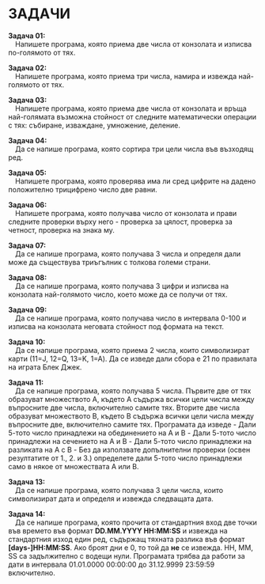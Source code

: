# ЗАДАЧИ

<b>Задача 01:</b><br>&emsp;Напишете програма, която приема две числа от конзолата и изписва по-голямото от тях.

<b>Задача 02:</b><br>&emsp;Напишете програма, която приема три числа, намира и извежда най-голямото от тях.

<b>Задача 03:</b><br>&emsp;Напишете програма, която приема две числа от конзолата и връща най-голямата възможна стойност от следните математически операции с тях: събиране, изваждане, умножение, деление.

<b>Задача 04:</b><br>&emsp;Да се напише програма, която сортира три цели числа във възходящ ред.

<b>Задача 05:</b><br>&emsp;Напишете програма, която проверява има ли сред цифрите на дадено положително трицифрено число две равни.

<b>Задача 06:</b><br>&emsp;Напишете програма, която получава число от конзолата и прави следните проверки върху него - проверка за цялост, проверка за четност, проверка на знака му.

<b>Задача 07:</b><br>&emsp;Да се напише програма, която получава 3 числа и определя дали може да съществува триъгълник с толкова големи страни.

<b>Задача 08:</b><br>&emsp;Да се напише програма, която получава 3 цифри и изписва на конзолата най-голямото число, което може да се получи от тях.

<b>Задача 09:</b><br>&emsp;Да се напише програма, която получава число в интервала 0-100 и изписва на конзолата неговата стойност под формата на текст.

<b>Задача 10:</b><br>&emsp;Да се напише програма, която приема 2 числа, които символизират карти (11=J, 12=Q, 13=K, 1=A). Да се изведе дали сбора е 21 по правилата на играта Блек Джек.

<b>Задача 11:</b><br>&emsp;Да се напише програма, която получава 5 числа. Първите две от тях образуват множеството A, където A съдържа всички цели числа между въпросните две числа, включително самите тях. Вторите две числа образуват множеството B, където B съдържа всички цели числа между въпросните две, включително самите тях. Програмата да изведе
	-  Дали 5-тото число принадлежи на обединението на A и B
	-  Дали 5-тото число принадлежи на сечението на A и B
	-  Дали 5-тото число принадлежи на разликата на A с B
	-  Без да използвате допълнителни проверки (освен резултатите от 1., 2. и 3.) определете дали 5-тото число принадлежи само в някое от множествата A или B.
	
<b>Задача 13:</b><br>&emsp;Да се напише програма, която получава 3 цели числа, които символизират дата и определя и извежда следващата дата.

<b>Задача 14:</b><br>&emsp;Да се напише програма, която прочита от стандартния вход две точки във времето във формат <b>DD.MM.YYYY HH:MM:SS</b> и извежда на стандартния изход един ред, съдържащ тяхната разлика във формат <b>[days-]HH:MM:SS</b>. Aко броят дни е 0, то той да <b>не</b> се извежда. HH, MM, SS са задължително с водещи нули. Програмата трябва да работи за дати в интервала 01.01.0000 00:00:00 до 31.12.9999 23:59:59 включително.
